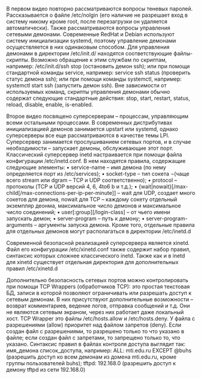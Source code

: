 В первом видео повторно рассматриваются вопросы теневых паролей. Рассказывается о файле /etc/nolgin (его наличие не разрешает вход в систему никому кроме root, после перезагрузки он удаляется автоматически).
Также рассматриваются вопросы управления сетевыми демонами. Современные RedHat и Debian используют систему инициализации systemd, поэтому управление демонами осуществляется в них одинаковым способом.
Для управления демонами в директории /etc/init.d/ находятся соответствующие файлы-скрипты. Возможно обращение к этим службам по скриптам, например:
/etc/init.d/ssh stop 	 (остановить демон ssh);
или при помощи стандартной команды service, например:
service ssh status	(проверить статус демона ssh);
или при помощи команды systemctl, например:
systemctl start ssh	(запустить демон ssh).
Вне зависимости от используемых команд, скрипты управления демонами обычно содержат следующие стандартные действия: stop, start, restart, status, reload, disable, enable, is-enabled.

Второе видео посвящено суперсерверам – процессам, управляющим всеми остальными процессами. В современных дистрибутивах инициализацией демонов занимается upstart или systemd, однако суперсерверы все еще рассматриваются в качестве темы LPI. Суперсервер занимается прослушиванием сетевых портов, и в случае необходимости – запускает демоны, обслуживающие этот порт.
Классический суперсервер inetd настраивается при помощи файла конфигурации /etc/inetd.conf. В нем находятся правила, содержащие следующие элементы:
•	service-name – имя демона (по нему определяется порт из /etc/services);
•	socket-type – тип сокета ¬(чаще всего stream или dgram – TCP и UDP соответственно);
•	protocol  – протоколы (TCP и UDP версий 4, 6, 4to6 b и т.д.);
•	{wait|nowait}[/max-child[/max-connections-per-ip-per-minute]] – wait для UDP, создает много сокетов для демона, nowait для TCP – каждому сокету отдельный экземпляр деонма, максимальное число демонов и максимальное число соединений;
•	user[:group][/login-class] – от чьего имени запускать демон;
•	server-program – путь к демону;
•	server-program-arguments – аргументы запуска демона.
Кроме того, отдельные правила для отдельных демонов могут располагаться в директории /etc/inetd.d

Современной безопасной реализацией суперсервера является xinetd. Файл его конфигурации /etc/xinetd.conf также содержит набор правил, синтаксис которых сложнее классического inetd.
Также как и в inetd для xinetd существует отдельная директория для дополнительных правил /etc/xinetd.d

Дополнительно безопасность сетевых портов можно контролировать при помощи TCP Wrappers (обработчиков TCP): это простая текстовая БД, записи в которой позволяют ограничивать или разрешать доступ к сетевым демонам. 
В них присутствуют дополнительные возможности – возврат комментариев, ведение логов, отправка сообщений и т.д. Они не являются сетевым экраном, через них работает даже локальный хост.
TCP Wrapper это файлы /etc/hosts.allow и /etc/hosts.deny. У файла с разрешениями (allow) приоритет над файлом запретов (deny). Если создан файл с разрешениями, то разрешено только то что указано в файле; если создан файл с запретами, то запрещено только то, что указано.
Синтаксис правил в файлах контроля доступа выглядит так: имя_демона список_доступа, например:
ALL: mti.edu.ru EXCEPT @buhs	(разрешить доступ ко всем демонам из домена mti.edu.ru, кроме группы пользователей buhs);
tftpd: 192.168.0			(разрешить доступ к демону tftpd из сети 192.168.0)
